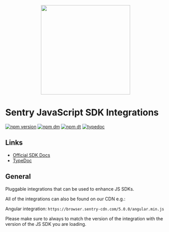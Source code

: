 <p align="center">
  <a href="https://sentry.io" target="_blank" align="center">
    <img src="https://sentry-brand.storage.googleapis.com/sentry-logo-black.png" width="280">
  </a>
  <br />
</p>

# Sentry JavaScript SDK Integrations

[![npm version](https://img.shields.io/npm/v/@sentry-csii/integrations.svg)](https://www.npmjs.com/package/@sentry-csii/integrations)
[![npm dm](https://img.shields.io/npm/dm/@sentry-csii/integrations.svg)](https://www.npmjs.com/package/@sentry-csii/integrations)
[![npm dt](https://img.shields.io/npm/dt/@sentry-csii/integrations.svg)](https://www.npmjs.com/package/@sentry-csii/integrations)
[![typedoc](https://img.shields.io/badge/docs-typedoc-blue.svg)](http://getsentry.github.io/sentry-javascript/)

## Links

- [Official SDK Docs](https://docs.sentry.io/quickstart/)
- [TypeDoc](http://getsentry.github.io/sentry-javascript/)

## General

Pluggable integrations that can be used to enhance JS SDKs.

All of the integrations can also be found on our CDN e.g.:

Angular integration: `https://browser.sentry-cdn.com/5.0.0/angular.min.js`

Please make sure to always to match the version of the integration with the version of the JS SDK you are loading.

